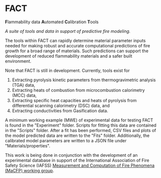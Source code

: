 # FACT 
**F**lammability data **A**utomated **C**alibration **T**ools

*A suite of tools and data in support of predictive fire modeling.*

The tools within FACT can rapidly determine material parameter inputs needed for making robust and accurate computational predictions of fire growth for a broad range of materials. Such predictions can support the development of reduced flammability materials and a safer built environment.

Note that FACT is still in development. Currently, tools exist for 
1. Extracting pyrolysis kinetic parameters from thermogravimetric analysis (TGA) data, 
2. Extracting heats of combustion from microcombustion calorimetry (MCC) data,
3. Extracting specific heat capacities and heats of pyrolysis from differential scanning calorimetry (DSC) data, and
4. Extracting conductivities from Gasification data.

A minimum working example (MWE) of experimental data for testing FACT is found in the "Experiment" folder. Scripts for fitting this data are contained in the "Scripts" folder. After a fit has been performed, CSV files and plots of the model predicted data are written to the "Fits" folder. Additionally, the calibrated model parameters are written to a JSON file under "Materials/properties".

This work is being done in conjunction with the development of an experimental database in support of the International Association of Fire Safety Science (IAFSS) [Measurement and Computation of Fire Phenomena (MaCFP) working group](https://github.com/MaCFP/matl-db).
